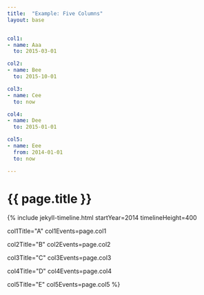 ```yaml
---
title:  "Example: Five Columns"
layout: base


col1:
- name: Aaa
  to: 2015-03-01

col2:
- name: Bee
  to: 2015-10-01

col3:
- name: Cee
  to: now

col4:
- name: Dee
  to: 2015-01-01

col5:
- name: Eee
  from: 2014-01-01
  to: now

---
```


# {{ page.title }}

{% include jekyll-timeline.html
   startYear=2014
   timelineHeight=400

   col1Title="A"
   col1Events=page.col1

   col2Title="B"
   col2Events=page.col2

   col3Title="C"
   col3Events=page.col3

   col4Title="D"
   col4Events=page.col4

   col5Title="E"
   col5Events=page.col5
%}
